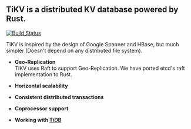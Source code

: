 ## TiKV is a distributed KV database powered by Rust.


[![Build Status](https://travis-ci.org/busyjay/tikv.svg?branch=master)](https://travis-ci.org/busyjay/tikv)


TiKV is inspired by the design of Google Spanner and HBase, but much simpler (Doesn't depend on any distributed file system).

- __Geo-Replication__  
TiKV uses Raft to support Geo-Replication. We have ported etcd's raft implementation to Rust.


- __Horizontal scalability__  


- __Consistent distributed transactions__  


- __Coprocessor support__  


- __Working with [TiDB](https://github.com/pingcap/tidb)__  




